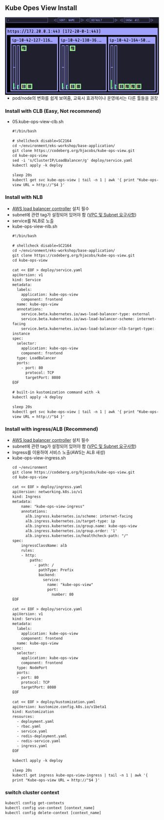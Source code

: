 ## Kube Opes View Install
<img style="float: left" src="./images/kube-ops-view-clb.png">  

* pod/node의 변화를 쉽게 보여줌, 교육시 효과적이나 운영에서는 다른 툴들을 권장

### Install with CLB (Easy, Not recommend)

* 05.kube-ops-view-clb.sh
    ```shell
    #!/bin/bash
    
    # shellcheck disable=SC2164
    cd ~/environment/eks-workshop/base-application/
    git clone https://codeberg.org/hjacobs/kube-ops-view.git
    cd kube-ops-view
    sed -i 's/ClusterIP/LoadBalancer/g' deploy/service.yaml
    kubectl apply -k deploy
    
    sleep 20s
    kubectl get svc kube-ops-view | tail -n 1 | awk '{ print "Kube-ops-view URL = http://"$4 }'
    ```

### Install with NLB
* [AWS load balancer controller](https://docs.aws.amazon.com/ko_kr/eks/latest/userguide/aws-load-balancer-controller.html) 설치 필수
* subnet에 관련 tag가 설정되어 있어야 함 ([VPC 및 Subnet 요구사항](https://docs.aws.amazon.com/ko_kr/eks/latest/userguide/network_reqs.html))
* service를 NLB로 노출
* kube-ops-view-nlb.sh
    ```shell
    #!/bin/bash
    
    # shellcheck disable=SC2164
    cd ~/environment/eks-workshop/base-application/
    git clone https://codeberg.org/hjacobs/kube-ops-view.git
    cd kube-ops-view
    
    cat << EOF > deploy/service.yaml
    apiVersion: v1
    kind: Service
    metadata:
      labels:
        application: kube-ops-view
        component: frontend
      name: kube-ops-view
      annotations:
        service.beta.kubernetes.io/aws-load-balancer-type: external
        service.beta.kubernetes.io/aws-load-balancer-scheme: internet-facing
        service.beta.kubernetes.io/aws-load-balancer-nlb-target-type: instance
    spec:
      selector:
        application: kube-ops-view
        component: frontend
      type: LoadBalancer
      ports:
        - port: 80
          protocol: TCP
          targetPort: 8080
    EOF
    
    # built-in kustomization command with -k
    kubectl apply -k deploy
    
    sleep 20s
    kubectl get svc kube-ops-view | tail -n 1 | awk '{ print "Kube-ops-view URL = http://"$4 }'
    ```

### Install with ingress/ALB (Recommend)
* [AWS load balancer controller](https://docs.aws.amazon.com/ko_kr/eks/latest/userguide/aws-load-balancer-controller.html) 설치 필수
* subnet에 관련 tag가 설정되어 있어야 함 ([VPC 및 Subnet 요구사항](https://docs.aws.amazon.com/ko_kr/eks/latest/userguide/network_reqs.html))
* Ingress를 이용하여 서비스 노출(AWS는 ALB 새성)
* kube-ops-view-ingress.sh
    ```shell
    cd ~/environment
    git clone https://codeberg.org/hjacobs/kube-ops-view.git
    cd kube-ops-view
    
    cat << EOF > deploy/ingress.yaml
    apiVersion: networking.k8s.io/v1
    kind: Ingress
    metadata:
        name: "kube-ops-view-ingress"
        annotations:
          alb.ingress.kubernetes.io/scheme: internet-facing
          alb.ingress.kubernetes.io/target-type: ip
          alb.ingress.kubernetes.io/group.name: kube-ops-view
          alb.ingress.kubernetes.io/group.order: '1'
          alb.ingress.kubernetes.io/healthcheck-path: "/"
    spec:
        ingressClassName: alb
        rules:
        - http:
            paths:
              - path: /
                pathType: Prefix
                backend:
                  service:
                    name: "kube-ops-view"
                    port:
                      number: 80
    EOF
    
    cat << EOF > deploy/service.yaml
    apiVersion: v1
    kind: Service
    metadata:
      labels:
        application: kube-ops-view
        component: frontend
      name: kube-ops-view
    spec:
      selector:
        application: kube-ops-view
        component: frontend
      type: NodePort
      ports:
      - port: 80
        protocol: TCP
        targetPort: 8080
    EOF
    
    cat << EOF > deploy/kustomization.yaml
    apiVersion: kustomize.config.k8s.io/v1beta1
    kind: Kustomization
    resources:
      - deployment.yaml
      - rbac.yaml
      - service.yaml
      - redis-deployment.yaml
      - redis-service.yaml
      - ingress.yaml
    EOF
    
    kubectl apply -k deploy
    
    sleep 20s
    kubectl get ingress kube-ops-view-ingress | tail -n 1 | awk '{ print "Kube-ops-view URL = http://"$4 }' 
    ```

### switch cluster context
```
kubectl config get-contexts
kubectl config use-context [context_name]
kubectl config delete-context [context_name]
```
